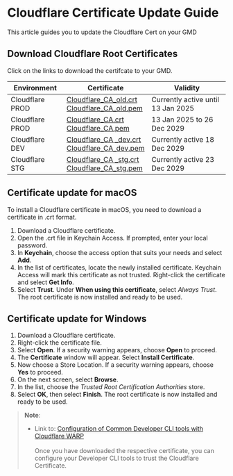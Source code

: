 <!-- !> This documentation is obsolete. Refer to [SHIP-HATS documentation](https://docs.developer.tech.gov.sg/docs/ship-hats-docs/) for more details. -->

# Cloudflare Certificate Update Guide

This article guides you to update the Cloudflare Cert on your GMD

## Download Cloudflare Root Certificates

Click on the links to download the certifcate to your GMD.

| Environment | Certificate | Validity |
| --- | --- |--- |
| Cloudflare PROD | [Cloudflare_CA_old.crt](https://seed-general-public-files.s3.ap-southeast-1.amazonaws.com/seed-cloudflare-root-certs/Cloudflare_CA_old.crt)<br>[Cloudflare_CA_old.pem](https://seed-general-public-files.s3.ap-southeast-1.amazonaws.com/seed-cloudflare-root-certs/Cloudflare_CA_old.pem)  | Currently active until 13 Jan 2025|
| Cloudflare PROD | [Cloudflare_CA.crt](https://seed-general-public-files.s3.ap-southeast-1.amazonaws.com/seed-cloudflare-root-certs/Cloudflare_CA.crt)<br>[Cloudflare_CA.pem](https://seed-general-public-files.s3.ap-southeast-1.amazonaws.com/seed-cloudflare-root-certs/Cloudflare_CA.pem) | 13 Jan 2025 to 26 Dec 2029 |
| Cloudflare DEV | [Cloudflare_CA _dev.crt](https://seed-general-public-files.s3.ap-southeast-1.amazonaws.com/seed-cloudflare-root-certs/Cloudflare_CA_dev.crt)<br>[Cloudflare_CA_dev.pem](https://seed-general-public-files.s3.ap-southeast-1.amazonaws.com/seed-cloudflare-root-certs/Cloudflare_CA_dev.pem) | Currently active 18 Dec 2029 |
| Cloudflare STG |[Cloudflare_CA _stg.crt](https://seed-general-public-files.s3.ap-southeast-1.amazonaws.com/seed-cloudflare-root-certs/Cloudflare_CA_stg.crt)<br>[Cloudflare_CA_stg.pem](https://seed-general-public-files.s3.ap-southeast-1.amazonaws.com/seed-cloudflare-root-certs/Cloudflare_CA_stg.pem) | Currently active 23 Dec 2029 |

## Certificate update for macOS

To install a Cloudflare certificate in macOS, you need to download a certificate in .crt format.
1.	Download a Cloudflare certificate.
2.	Open the .crt file in Keychain Access. If prompted, enter your local password.
3.	In **Keychain**, choose the access option that suits your needs and select **Add**.
4.	In the list of certificates, locate the newly installed certificate. Keychain Access will mark this certificate as not trusted. Right-click the certificate and select **Get Info**.
5.	Select **Trust**. Under **When using this certificate**, select _Always Trust_.
The root certificate is now installed and ready to be used.

## Certificate update for Windows

1.	Download a Cloudflare certificate.
2.	Right-click the certificate file.
3.	Select **Open**. If a security warning appears, choose **Open** to proceed.
4.	The **Certificate** window will appear. Select **Install Certificate**.
5.	Now choose a Store Location. If a security warning appears, choose **Yes** to proceed.
6.	On the next screen, select **Browse**.
7.	In the list, choose the _Trusted Root Certification Authorities_ store.
8.	Select **OK**, then select **Finish**.
The root certificate is now installed and ready to be used.

> **Note**:
>- Link to: [Configuration of Common Developer CLI tools with Cloudflare WARP](https://docs.developer.tech.gov.sg/docs/security-suite-for-engineering-endpoint-devices/support/configuration-of-common-developer-cli-tools-with-cloudflare-warp-guide)
<br><br>Once you have downloaded the respective certificate, you can configure your Developer CLI tools to trust the Cloudflare Certificate.

